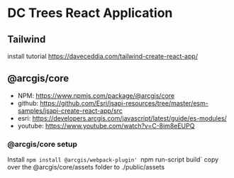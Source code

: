 # DC Trees React Application

## Tailwind
install tutorial https://daveceddia.com/tailwind-create-react-app/

## @arcgis/core
- NPM: https://www.npmjs.com/package/@arcgis/core
- github: https://github.com/Esri/jsapi-resources/tree/master/esm-samples/jsapi-create-react-app/src
- esri: https://developers.arcgis.com/javascript/latest/guide/es-modules/
- youtube: https://www.youtube.com/watch?v=C-8im8eEUPQ

### @arcgis/core setup
Install
 `npm install @arcgis/webpack-plugin'
 `npm run-script build`
 copy over the @arcgis/core/assets folder to ./public/assets

 